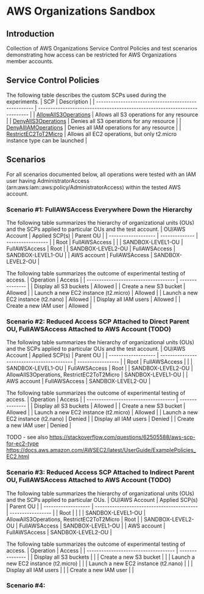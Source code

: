 # AWS Organizations Sandbox

## Introduction
Collection of AWS Organizations Service Control Policies and test scenarios demonstrating how access can be restricted for AWS Organizations member accounts.

## Service Control Policies
The following table describes the custom SCPs used during the experiments.
| SCP                                                  | Description                                                                |
| ---------------------------------------------------- | -------------------------------------------------------------------------- |
| [AllowAllS3Operations](./AllowAllS3Operations.json)  | Allows all S3 operations for any resource                                  |
| [DenyAllS3Operations](./DenyAllS3Operations.json)    | Denies all S3 operations for any resource                                  |
| [DenyAllIAMOperations](./DenyAllIAMOperations.json)  | Denies all IAM operations for any resource                                 |
| [RestrictEC2ToT2Micro](./RestrictEC2ToT2Micro.json)  | Allows all EC2 operations, but only t2.micro instance type can be launched |

## Scenarios
For all scenarios documented below, all operations were tested with an IAM user having AdministratorAccess (arn:aws:iam::aws:policy/AdministratorAccess) within the tested AWS account.

### Scenario #1: FullAWSAccess Everywhere Down the Hierarchy
The following table summarizes the hierarchy of organizational units (OUs) and the SCPs applied to particular OUs and the test account.
| OU/AWS Account      | Applied SCP(s) | Parent OU         |
| ------------------- | -------------- | ----------------- |
| Root                | FullAWSAccess  |                   |
| SANDBOX-LEVEL1-OU   | FullAWSAccess  | Root              |
| SANDBOX-LEVEL2-OU   | FullAWSAccess  | SANDBOX-LEVEL1-OU |
| AWS account         | FullAWSAccess  | SANDBOX-LEVEL2-OU |

The following table summarizes the outcome of experimental testing of access.
| Operation                            | Access          |
| ------------------------------------ | --------------- |
| Display all S3 buckets               | Allowed         |
| Create a new S3 bucket               | Allowed         |
| Launch a new EC2 instance (t2.micro) | Allowed         |
| Launch a new EC2 instance (t2.nano)  | Allowed         |
| Display all IAM users                | Allowed         |
| Create a new IAM user                | Allowed         |

### Scenario #2: Reduced Access SCP Attached to Direct Parent OU, FullAWSAccess Attached to AWS Account (TODO)
The following table summarizes the hierarchy of organizational units (OUs) and the SCPs applied to particular OUs and the test account.
| OU/AWS Account      | Applied SCP(s)                             | Parent OU         |
| ------------------- | ------------------------------------------ | ----------------- |
| Root                | FullAWSAccess                              |                   |
| SANDBOX-LEVEL1-OU   | FullAWSAccess                              | Root              |
| SANDBOX-LEVEL2-OU   | AllowAllS3Operations, RestrictEC2ToT2Micro | SANDBOX-LEVEL1-OU |
| AWS account         | FullAWSAccess                              | SANDBOX-LEVEL2-OU |

The following table summarizes the outcome of experimental testing of access.
| Operation                            | Access          |
| ------------------------------------ | --------------- |
| Display all S3 buckets               | Allowed         |
| Create a new S3 bucket               | Allowed         |
| Launch a new EC2 instance (t2.micro) | Allowed         |
| Launch a new EC2 instance (t2.nano)  | Denied          |
| Display all IAM users                | Denied          |
| Create a new IAM user                | Denied          |

TODO - see also
https://stackoverflow.com/questions/62505588/aws-scp-for-ec2-type
https://docs.aws.amazon.com/AWSEC2/latest/UserGuide/ExamplePolicies_EC2.html

### Scenario #3: Reduced Access SCP Attached to Indirect Parent OU, FullAWSAccess Attached to AWS Account (TODO)
The following table summarizes the hierarchy of organizational units (OUs) and the SCPs applied to particular OUs.
| OU/AWS Account      | Applied SCP(s)                             | Parent OU         |
| ------------------- | ------------------------------------------ | ----------------- |
| Root                |                                            |                   |
| SANDBOX-LEVEL1-OU   | AllowAllS3Operations, RestrictEC2ToT2Micro | Root              |
| SANDBOX-LEVEL2-OU   | FullAWSAccess                              | SANDBOX-LEVEL1-OU |
| AWS account         | FullAWSAccess                              | SANDBOX-LEVEL2-OU |

The following table summarizes the outcome of experimental testing of access.
| Operation                            | Access          |
| ------------------------------------ | --------------- |
| Display all S3 buckets               |                 |
| Create a new S3 bucket               |                 |
| Launch a new EC2 instance (t2.micro) |                 |
| Launch a new EC2 instance (t2.nano)  |                 |
| Display all IAM users                |                 |
| Create a new IAM user                |                 |

### Scenario #4: 
